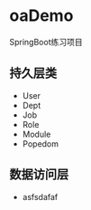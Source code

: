 # oaDemo
SpringBoot练习项目

## 持久层类
- User
- Dept
- Job
- Role
- Module
- Popedom

## 数据访问层
- asfsdafaf